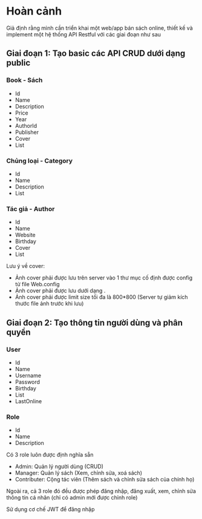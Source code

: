 # Hoàn cảnh

Giả định rằng mình cần triển khai một web/app bán sách online, thiết kế và implement một hệ thống API Restful với các giai đoạn như sau

## Giai đoạn 1: Tạo basic các API CRUD dưới dạng public

### Book - Sách

- Id
- Name
- Description
- Price
- Year
- AuthorId
- Publisher
- Cover
- List<Category>

### Chủng loại - Category

- Id
- Name
- Description
- List<Book>

### Tác giả - Author

- Id
- Name
- Website
- Birthday
- Cover
- List<Book>

Lưu ý về cover:

- Ảnh cover phải được lưu trên server vào 1 thư mục cố định được config từ file Web.config
- Ảnh cover phải được lưu dưới dạng <GUID>.<Extension>
- Ảnh cover phải được limit size tối đa là 800*800 (Server tự giảm kích thước file ảnh trước khi lưu)

## Giai đoạn 2: Tạo thông tin người dùng và phân quyền

### User

- Id
- Name
- Username
- Password
- Birthday
- List<Role>
- LastOnline


### Role

- Id
- Name
- Description

Có 3 role luôn được định nghĩa sẵn

- Admin: Quản lý người dùng (CRUD)
- Manager: Quản lý sách (Xem, chỉnh sửa, xoá sách)
- Contributer: Cộng tác viên (Thêm sách và chỉnh sửa sách của chính họ)

Ngoài ra, cả 3 role đó đều được phép đăng nhập, đăng xuất, xem, chỉnh sửa thông tin cá nhân (chỉ có admin mới được chỉnh role)

Sử dụng cơ chế JWT để đăng nhập

